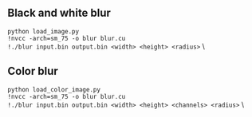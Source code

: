 ## Black and white blur

`python load_image.py` \
`!nvcc -arch=sm_75 -o blur blur.cu` \
`!./blur input.bin output.bin <width> <height> <radius>` \


## Color blur

`python load_color_image.py` \
`!nvcc -arch=sm_75 -o blur blur.cu` \
`!./blur input.bin output.bin <width> <height> <channels> <radius>` \